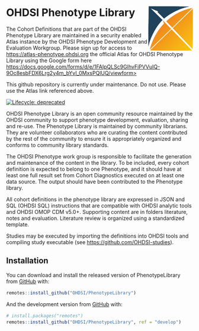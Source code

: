 # OHDSI Phenotype Library <img src="man/figures/OHDSIlogo.png" align="right" width="120" />

The Cohort Definitions that are part of the OHDSI Phenotype Library are maintained in a security enabled Atlas instance by the OHDSI Phenotype Development and Evaluation Workgroup. Please sign up for access to https://atlas-phenotype.ohdsi.org the official Atlas for OHDSI Phenotype Library using the Google form here https://docs.google.com/forms/d/e/1FAIpQLSc9GlhvFiPVVuIQ-9Oc8esbFDX6Lrg2y4m_bYvI_0MxsPQlUQ/viewform>

This github repository is currently under maintenance. Do not use. Please use the Atlas link referenced above.


<!-- README.md is generated from README.Rmd. Please edit that file -->



<!-- badges: start -->

[![Lifecycle:
deprecated](https://lifecycle.r-lib.org/articles/figures/lifecycle-deprecated.svg)](https://www.tidyverse.org/lifecycle/#deprecated)
<!-- badges: end -->

OHDSI Phenotype Library is an open community resource maintained by the
OHDSI community to support phenotype development, evaluation, sharing
and re-use. The Phenotype Library is maintained by community librarians.
They are volunteer collaborators who are curating the content
contributed by the rest of the community to ensure it is appropriately
organized and conforms to community library standards.

The OHDSI Phenotype work group is responsible to facilitate the
generation and maintenance of the content in the library. To be
included, every cohort definition is expected to belong to one
Phenotype, and it should have at least one full result set from Cohort
Diagnostics executed on at least one data source. The output should have
been contributed to the Phenotype library.

All cohort definitions in the phenotype library are expressed in JSON
and SQL (OHDSI SQL) instructions that are compatible with OHDSI analytic
tools and OHDSI OMOP CDM v5.0+. Supporting content are in folders
literature, notes and evaluation. Literature review is organized using a
standardized template.

Studies may be executed by importing the definitions into OHDSI tools
and compiling study executable (see <https://github.com/OHDSI-studies>).

## Installation

You can download and install the released version of PhenotypeLibrary
from [GitHub](https://github.com/OHDSI/PhenotypeLibrary) with:

``` r
remotes::install_github("OHDSI/PhenotypeLibrary")
```

And the development version from [GitHub](https://github.com/) with:

``` r
# install.packages("remotes")
remotes::install_github("OHDSI/PhenotypeLibrary", ref = "develop")
```
